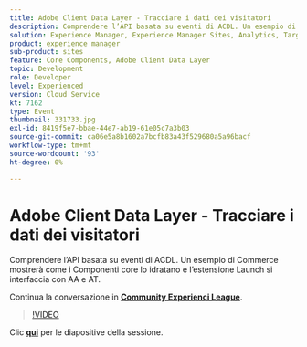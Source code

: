 ```yaml
---
title: Adobe Client Data Layer - Tracciare i dati dei visitatori
description: Comprendere l’API basata su eventi di ACDL. Un esempio di Commerce mostrerà come i Componenti core lo idratano e l’estensione Launch si interfaccia con AA e AT. Questa sessione è stata distribuita come parte dell’evento Contenuto Adobe Developers Live.
solution: Experience Manager, Experience Manager Sites, Analytics, Target
product: experience manager
sub-product: sites
feature: Core Components, Adobe Client Data Layer
topic: Development
role: Developer
level: Experienced
version: Cloud Service
kt: 7162
type: Event
thumbnail: 331733.jpg
exl-id: 8419f5e7-bbae-44e7-ab19-61e05c7a3b03
source-git-commit: ca06e5a8b1602a7bcfb83a43f529680a5a96bacf
workflow-type: tm+mt
source-wordcount: '93'
ht-degree: 0%

---
```


# Adobe Client Data Layer - Tracciare i dati dei visitatori

Comprendere l’API basata su eventi di ACDL. Un esempio di Commerce mostrerà come i Componenti core lo idratano e l’estensione Launch si interfaccia con AA e AT.

Continua la conversazione in **[Community Experienci League](http://adobe.ly/36Yd3v6)**.

>[!VIDEO](https://video.tv.adobe.com/v/331733/?quality=12&learn=on&hidetitle=true)

Clic **[qui](/help/adobe-developers-live/assets/adobe-client-data-layer.pdf)** per le diapositive della sessione.
